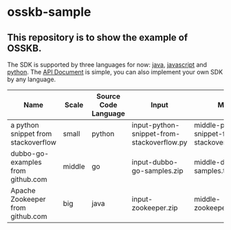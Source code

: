 # osskb-sample
## This repository is to show the example of OSSKB. 
The SDK is supported by three languages for now:
[java](https://github.com/scanoss/scanner.java), [javascript](https://github.com/scanoss/scanoss.js) and [python](https://github.com/scanoss/scanoss.js).
The [API Document](https://docs.osskb.org) is simple, you can also implement your own SDK by any language.

Name|Scale|Source Code Language|Input|Middle|Output
-|-|-|-|-|-
a python snippet from stackoverflow|small|python|input-python-snippet-from-stackoverflow.py| middle-python-snippet-from-stackoverflow.txt.wfp|output-python-snippet-from-stackoverflow.json
dubbo-go-examples from github.com|middle|go|input-dubbo-go-samples.zip|middle-dubbo-go-samples.txt.wfp|output-dubbo-go-samples.json
Apache Zookeeper from github.com|big|java|input-zookeeper.zip|middle-zookeeper.txt.wfp|output-zookeeper.json